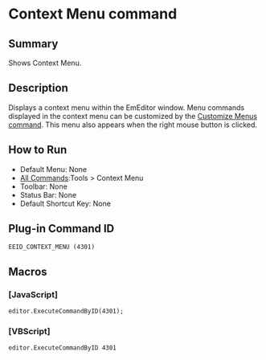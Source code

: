 # Context Menu command

## Summary

Shows Context Menu.

## Description

Displays a context menu within the EmEditor window. Menu commands displayed
in the context menu can be customized by the [Customize Menus command](customize_menu). This menu also appears when the right
mouse button is clicked.

## How to Run

- Default Menu: None
- [All Commands](all_commands):Tools >
Context Menu
- Toolbar: None
- Status Bar: None
- Default Shortcut Key: None

## Plug-in Command ID

```
EEID_CONTEXT_MENU (4301)```

## Macros

### \[JavaScript\]

```
editor.ExecuteCommandByID(4301);
```

### \[VBScript\]

```
editor.ExecuteCommandByID 4301
```
